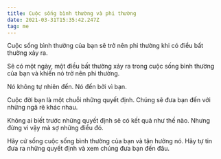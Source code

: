 ```yaml
---
title: Cuộc sống bình thường và phi thường
date: 2021-03-31T15:35:42.247Z
tag: me
---
```

Cuộc sống bình thường của bạn sẽ trở nên phi thường khi có điều bất thường xảy ra.

Sẽ có một ngày, một điều bất thường xảy ra trong cuộc sống bình thường của bạn và khiến nó trở nên phi thường.

Nó không tự nhiên đến. Nó đến bởi vì bạn.

Cuộc đời bạn là một chuỗi những quyết định. Chúng sẽ đưa bạn đến với những ngã rẽ khác nhau.

Không ai biết trước những quyết định sẽ có kết quả như thế nào. Nhưng đừng vì vậy mà sợ những điều đó.

Hãy cứ sống cuộc sống bình thường của bạn và tận hưởng nó. Hãy tự tin đưa ra những quyết định và xem chúng đưa bạn đến đâu.